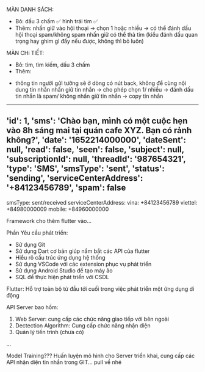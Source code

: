 MÀN DANH SÁCH:
- Bỏ:
dấu 3 chấm ✅
hình trái tim ✅
- Thêm:
nhấn giữ vào hội thoại -> chọn 1 hoặc nhiều -> có thể đánh dấu hội thoại spam/không spam
nhấn giữ có thể thả tim (kiểu đánh dấu quan trọng hay ghim gì đấy nếu được, không thì bỏ luôn)

MÀN CHi TIẾT:
- Bỏ:
tim, tìm kiếm, dấu 3 chấm
- Thêm:
* thông tin người gửi tường sẽ ở dòng có nút back, không để cùng nội dung tin nhắn
nhấn giữ tin nhắn -> cho phép chọn 1/ nhiều -> đánh dấu tin nhắn là spam/ không
nhấn giữ tin nhắn -> copy tin nhắn
------------------------------------------------------------------
'id': 1,
    'sms':
        'Chào bạn, mình có một cuộc hẹn vào 8h sáng mai tại quán cafe XYZ. Bạn có rảnh không?',
    'date': '1652214000000',
    'dateSent': null,
    'read': false,
    'seen': false,
    'subject': null,
    'subscriptionId': null,
    'threadId': '987654321',
    'type': 'SMS',
    'smsType': 'sent',
    'status': 'sending',
    'serviceCenterAddress': '+84123456789',
    'spam': false
------------------------------------------------------------------------------------------
smsType: sent/received
serviceCenterAddress:
vina: +84123456789
viettel: +84980000009
mobile: +84960000000 


Framework cho thêm flutter vào...

Phần Yêu cầu phát triển:
- Sử dụng Git
- Sử dụng Dart cơ bản giúp nắm bắt các API của flutter
- Hiểu rõ cấu trúc ứng dụng hệ thống
- Sử dụng VSCode với các extension phục vụ phát triển
- Sử dụng Android Studio để tạo máy ảo
- SQL để thực hiện phát triển với CSDL 


Flutter: Hỗ trợ toàn bộ từ đầu tới cuối trong việc phát triển một ứng dụng di động


API Server bao hồm:

1. Web Server: cung cấp các chức năng giao tiếp với bên ngoài
2. Dectection Algorithm: Cung cấp chức năng nhận diện 
3. Quản lý tiến trình (chưa có)

...

Model Training???
Huấn luyện mô hình cho Server triển khai, cung cấp các API nhận diện tin nhắn
trong GIT...
pull về nhé
